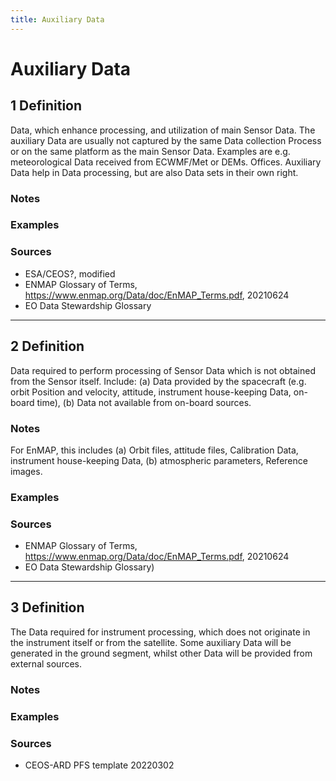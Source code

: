```yaml
---
title: Auxiliary Data
---
```


# Auxiliary Data

## 1 Definition

Data, which enhance processing, and utilization of main Sensor Data. The auxiliary Data are usually not captured by the same Data collection Process or on the same platform as the main Sensor Data. Examples are e.g. meteorological Data received from ECWMF/Met or DEMs. Offices. Auxiliary Data help in Data processing, but are also Data sets in their own right.

### Notes 

### Examples 

### Sources
- ESA/CEOS?, modified
- ENMAP Glossary of Terms, https://www.enmap.org/Data/doc/EnMAP_Terms.pdf, 20210624
- EO Data Stewardship Glossary

___

## 2 Definition

Data required to perform processing of Sensor Data which is not obtained from the Sensor itself. Include: (a) Data provided by the spacecraft (e.g. orbit Position and velocity, attitude, instrument house-keeping Data, on-board time), (b) Data not available from on-board sources. 

### Notes 
For EnMAP, this includes (a) Orbit files, attitude files, Calibration Data, instrument house-keeping Data, (b) atmospheric parameters, Reference images.

### Examples 

### Sources
- ENMAP Glossary of Terms, https://www.enmap.org/Data/doc/EnMAP_Terms.pdf, 20210624
- EO Data Stewardship Glossary)

___

## 3 Definition

The Data required for instrument processing, which does not originate in the instrument itself or from the satellite. Some auxiliary Data will be generated in the ground segment, whilst other Data will be provided from external sources.

### Notes 

### Examples 

### Sources
- CEOS-ARD PFS template 20220302
